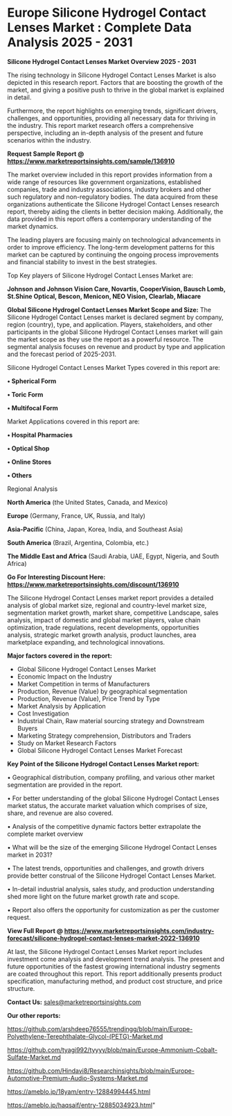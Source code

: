 # Europe Silicone Hydrogel Contact Lenses Market : Complete Data Analysis 2025 - 2031

<Strong> Silicone Hydrogel Contact Lenses Market Overview 2025 - 2031</strong>

The rising technology in Silicone Hydrogel Contact Lenses Market is also depicted in this research report. Factors that are boosting the growth of the market, and giving a positive push to thrive in the global market is explained in detail.

Furthermore, the report highlights on emerging trends, significant drivers, challenges, and opportunities, providing all necessary data for thriving in the industry. This report market research offers a comprehensive perspective, including an in-depth analysis of the present and future scenarios within the industry.

<strong>Request Sample Report @ <a href=https://www.marketreportsinsights.com/sample/136910>https://www.marketreportsinsights.com/sample/136910</a></strong>

The market overview included in this report provides information from a wide range of resources like government organizations, established companies, trade and industry associations, industry brokers and other such regulatory and non-regulatory bodies. The data acquired from these organizations authenticate the Silicone Hydrogel Contact Lenses research report, thereby aiding the clients in better decision making. Additionally, the data provided in this report offers a contemporary understanding of the market dynamics.

The leading players are focusing mainly on technological advancements in order to improve efficiency. The long-term development patterns for this market can be captured by continuing the ongoing process improvements and financial stability to invest in the best strategies.

Top Key players of Silicone Hydrogel Contact Lenses Market are:

<strong>Johnson and Johnson Vision Care, Novartis, CooperVision, Bausch  Lomb, St.Shine Optical, Bescon, Menicon, NEO Vision, Clearlab, Miacare</strong>

<strong><b>Global Silicone Hydrogel Contact Lenses Market Scope and Size:</b></strong>
The Silicone Hydrogel Contact Lenses market is declared segment by company, region (country), type, and application. Players, stakeholders, and other participants in the global Silicone Hydrogel Contact Lenses market will gain the market scope as they use the report as a powerful resource. The segmental analysis focuses on revenue and product by type and application and the forecast period of 2025-2031.

Silicone Hydrogel Contact Lenses Market Types covered in this report are:

<strong>• Spherical Form

• Toric Form

• Multifocal Form</strong>

Market Applications covered in this report are:

<strong>• Hospital Pharmacies

• Optical Shop

• Online Stores

• Others</strong> 

Regional Analysis

<strong>North America</strong> (the United States, Canada, and Mexico)

<strong>Europe</strong> (Germany, France, UK, Russia, and Italy)

<strong>Asia-Pacific</strong> (China, Japan, Korea, India, and Southeast Asia)

<strong>South America</strong> (Brazil, Argentina, Colombia, etc.)

<strong>The Middle East and Africa</strong> (Saudi Arabia, UAE, Egypt, Nigeria, and South Africa)

<strong>Go For Interesting Discount Here: <a href=https://www.marketreportsinsights.com/discount/136910>https://www.marketreportsinsights.com/discount/136910</a></strong>

The Silicone Hydrogel Contact Lenses market report provides a detailed analysis of global market size, regional and country-level market size, segmentation market growth, market share, competitive Landscape, sales analysis, impact of domestic and global market players, value chain optimization, trade regulations, recent developments, opportunities analysis, strategic market growth analysis, product launches, area marketplace expanding, and technological innovations.

<strong><b>Major factors covered in the report:</b></strong>
<ul>
  <li>Global Silicone Hydrogel Contact Lenses Market </li>
  <li>Economic Impact on the Industry</li>
  <li>Market Competition in terms of Manufacturers</li>
  <li>Production, Revenue (Value) by geographical segmentation</li>
  <li>Production, Revenue (Value), Price Trend by Type</li>
  <li>Market Analysis by Application</li>
  <li>Cost Investigation</li>
  <li>Industrial Chain, Raw material sourcing strategy and Downstream Buyers</li>
  <li>Marketing Strategy comprehension, Distributors and Traders</li>
  <li>Study on Market Research Factors</li>
  <li>Global Silicone Hydrogel Contact Lenses Market Forecast</li>
</ul>

<strong><b>Key Point of the Silicone Hydrogel Contact Lenses Market report:</b></strong>

• Geographical distribution, company profiling, and various other market segmentation are provided in the report.

• For better understanding of the global Silicone Hydrogel Contact Lenses market status, the accurate market valuation which comprises of size, share, and revenue are also covered.

• Analysis of the competitive dynamic factors better extrapolate the complete market overview

• What will be the size of the emerging Silicone Hydrogel Contact Lenses market in 2031?

• The latest trends, opportunities and challenges, and growth drivers provide better construal of the Silicone Hydrogel Contact Lenses Market.

• In-detail industrial analysis, sales study, and production understanding shed more light on the future market growth rate and scope.

• Report also offers the opportunity for customization as per the customer request.

<strong><b>View Full Report @ <a href=https://www.marketreportsinsights.com/industry-forecast/silicone-hydrogel-contact-lenses-market-2022-136910>https://www.marketreportsinsights.com/industry-forecast/silicone-hydrogel-contact-lenses-market-2022-136910</a></b></strong>


At last, the Silicone Hydrogel Contact Lenses Market report includes investment come analysis and development trend analysis. The present and future opportunities of the fastest growing international industry segments are coated throughout this report. This report additionally presents product specification, manufacturing method, and product cost structure, and price structure.

<strong>Contact Us:</strong>
sales@marketreportsinsights.com

<strong>Our other reports:</strong>

<a href=https://github.com/arshdeep76555/trendingg/blob/main/Europe-Polyethylene-Terephthalate-Glycol-(PETG)-Market.md>https://github.com/arshdeep76555/trendingg/blob/main/Europe-Polyethylene-Terephthalate-Glycol-(PETG)-Market.md</a>

<a href=https://github.com/tyagi992/tyyyy/blob/main/Europe-Ammonium-Cobalt-Sulfate-Market.md>https://github.com/tyagi992/tyyyy/blob/main/Europe-Ammonium-Cobalt-Sulfate-Market.md</a>

<a href=https://github.com/Hindavi8/Researchinsights/blob/main/Europe-Automotive-Premium-Audio-Systems-Market.md>https://github.com/Hindavi8/Researchinsights/blob/main/Europe-Automotive-Premium-Audio-Systems-Market.md</a>

<a href=https://ameblo.jp/18yam/entry-12884994445.html>https://ameblo.jp/18yam/entry-12884994445.html</a>

<a href=https://ameblo.jp/haqsaif/entry-12885034923.html>https://ameblo.jp/haqsaif/entry-12885034923.html</a>"
